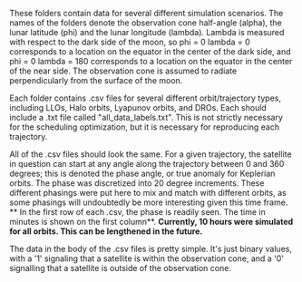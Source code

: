 These folders contain data for several different simulation scenarios. The names of the folders denote the observation cone half-angle (alpha), the lunar latitude (phi) and the lunar longitude (lambda). Lambda is measured with respect to the dark side of the moon, so 
phi = 0
lambda = 0
corresponds to a location on the equator in the center of the dark side, and 
phi = 0
lambda = 180
corresponds to a location on the equator in the center of the near side. The observation cone is assumed to radiate perpendicularly from the surface of the moon.

Each folder contains .csv files for several different orbit/trajectory types, including LLOs, Halo orbits, Lyapunov orbits, and DROs. Each should include a .txt file called "all_data_labels.txt". This is not strictly necessary for the scheduling optimization, but it is necessary for reproducing each trajectory. 

All of the .csv files should look the same. For a given trajectory, the satellite in question can start at any angle along the trajectory between 0 and 360 degrees; this is denoted the phase angle, or true anomaly for Keplerian orbits. The phase was discretized into 20 degree increments. These different phasings were put here to mix and match with different orbits, as some phasings will undoubtedly be more interesting given this time frame. ** In the first row of each .csv, the phase is readily seen. The time in minutes is shown on the first column**. **Currently, 10 hours were simulated for all orbits. This can be lengthened in the future.** 

The data in the body of the .csv files is pretty simple. It's just binary values, with a '1' signaling that a satellite is within the observation cone, and a '0' signalling that a satellite is outside of the observation cone. 

